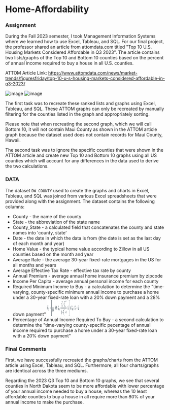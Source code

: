 # Home-Affordability
### Assignment
 During the Fall 2023 semester, I took Management Information Systems where we learned how to use Excel, Tableau, and SQL.
 For our final project, the professor shared an article from attomdata.com titled "Top 10 U.S. Housing Markets Considered Affordable in Q3 2023". The article contains two lists/graphs of the Top 10 and Bottom 10 counties based on the percent of annual income required to buy a house in all U.S. counties. 

ATTOM Article Link: https://www.attomdata.com/news/market-trends/figuresfriday/top-10-u-s-housing-markets-considered-affordable-in-q3-2023/

![image](https://www.attomdata.com/wp-content/uploads/2023/10/Top-10-Q3-2023-Affordability-Report-Affordable.png.webp)
![image](https://www.attomdata.com/wp-content/uploads/2023/10/Top-10-Q3-2023-Affordability-Report-Unaffordable.png.webp)

 The first task was to recreate these ranked lists and graphs using Excel, Tableau, and SQL. These ATTOM graphs can only be recreated by manually filtering for the counties listed in the graph and appropriately sorting.

 Please note that when recreating the second graph, which we will call Bottom 10, it will not contain Maui County as shown in the ATTOM article graph because the dataset used does not contain records for Maui County, Hawaii.

 The second task was to ignore the specific counties that were shown in the ATTOM article and create new Top 10 and Bottom 10 graphs using all US counties which will account for any differences in the data used to derive the two calculations.

### DATA
 The dataset `DW_COUNTY` used to create the graphs and charts in Excel, Tableau, and SQL was joined from various Excel spreadsheets that were provided along with the assignment.
 The dataset contains the following columns:
- County - the name of the county
- State - the abbreviation of the state name
- County_State - a calculated field that concatenates the county and state names into 'county, state'
- Date - the date in which the data is from (the date is set as the last day of each month and year)
- Home Value - the typical home value according to Zillow in all US counties based on the month and year
- Average Rate - the average 30-year fixed-rate mortgages in the US for all months and years
- Average Effective Tax Rate - effective tax rate by county 
- Annual Premium - average annual home insurance premium by zipcode
- Income Per Capita - average annual personal income for each county
- Required Minimum Income to Buy - a calculation to determine the "time-varying, county-specific minimum annual income to purchase a home under a 30-year fixed-rate loan with a 20% down payment and a 28% down payment"
  <img src="Miscellaneous/Minimum_Income_To_Purchase_Calculation.png" width="100" height="50">
- Percentage of Annual Income Required To Buy - a second calculation to determine the "time-varying county-specific pecentage of annual income required to purchase a home under a 30-year fixed-rate loan with a 20% down payment"

### Final Comments
First, we have successfully recreated the graphs/charts from the ATTOM article using Excel, Tableau, and SQL. Furthermore, all four charts/graphs are identical across the three mediums. 

Regarding the 2023 Q3 Top 10 and Bottom 10 graphs, we see that several counties in North Dakota seem to be more affordable with lower percentage of your annual income needed to buy a house, whereas the 10 least affordable counties to buy a house in all require more than 80% of your annual income to make the purchase.
